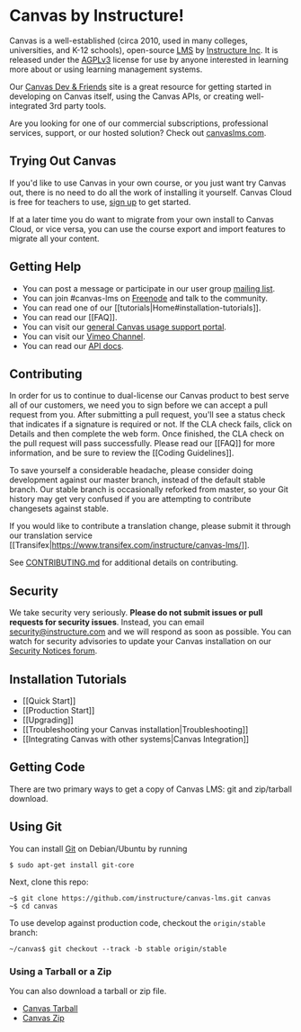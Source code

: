 Canvas by Instructure!
===================

Canvas is a well-established (circa 2010, used in many colleges, universities, and K-12 schools), open-source [LMS](http://en.wikipedia.org/wiki/Learning_management_system) by [Instructure Inc](http://www.canvaslms.com/). It is released under the [AGPLv3](http://www.gnu.org/licenses/agpl.html) license for use by anyone interested in learning more about or using learning management systems.

Our [Canvas Dev & Friends](https://instructure.github.io/) site is a great resource for getting started in developing on Canvas itself, using the Canvas APIs, or creating well-integrated 3rd party tools.

Are you looking for one of our commercial subscriptions, professional services, support, or our hosted solution? Check out [canvaslms.com](https://www.canvaslms.com/).

Trying Out Canvas
-----------------

If you'd like to use Canvas in your own course, or you just want try Canvas out, there is no need to do all the work of installing it yourself. Canvas Cloud is free for teachers to use, [sign up](https://canvas.instructure.com/register) to get started.

If at a later time you do want to migrate from your own install to Canvas Cloud, or vice versa, you can use the course export and import features to migrate all your content.

Getting Help
-----------

 * You can post a message or participate in our user group [mailing list](http://groups.google.com/group/canvas-lms-users).
 * You can join #canvas-lms on [Freenode](http://webchat.freenode.net/?channels=canvas-lms&uio=d4) and talk to the community.
 * You can read one of our [[tutorials|Home#installation-tutorials]].
 * You can read our [[FAQ]].
 * You can visit our [general Canvas usage support portal](http://support.instructure.com/).
 * You can visit our [Vimeo Channel](https://vimeo.com/canvaslms).
 * You can read our [API docs](http://api.instructure.com).

Contributing
-----------

In order for us to continue to dual-license our Canvas product to best serve all of our customers, we need you to sign before we can accept a pull request from you. After submitting a pull request, you'll see a status check that indicates if a signature is required or not. If the CLA check fails, click on Details and then complete the web form. Once finished, the CLA check on the pull request will pass successfully. Please read our [[FAQ]] for more information, and be sure to review the [[Coding Guidelines]].

To save yourself a considerable headache, please consider doing development against our master branch, instead of the default stable branch. Our stable branch is occasionally reforked from master, so your Git history may get very confused if you are attempting to contribute changesets against stable.

If you would like to contribute a translation change, please submit it through our translation service [[Transifex|https://www.transifex.com/instructure/canvas-lms/]].

See [CONTRIBUTING.md](https://github.com/instructure/canvas-lms/blob/stable/CONTRIBUTING.md) for additional details on contributing.

Security
-----------

We take security very seriously. **Please do not submit issues or pull requests for security issues**. Instead, you can email security@instructure.com and we will respond as soon as possible. You can watch for security advisories to update your Canvas installation on our [Security Notices forum][security-notices].

Installation Tutorials
--------

 * [[Quick Start]]
 * [[Production Start]]
 * [[Upgrading]]
 * [[Troubleshooting your Canvas installation|Troubleshooting]]
 * [[Integrating Canvas with other systems|Canvas Integration]]

Getting Code
-----------

There are two primary ways to get a copy of Canvas LMS: git and zip/tarball download.

## Using Git

You can install [Git](http://git-scm.com/) on Debian/Ubuntu by running

```
$ sudo apt-get install git-core
```

Next, clone this repo: 

```
~$ git clone https://github.com/instructure/canvas-lms.git canvas
~$ cd canvas
```

To use develop against production code, checkout the `origin/stable` branch:

```
~/canvas$ git checkout --track -b stable origin/stable
```

### Using a Tarball or a Zip

You can also download a tarball or zip file.
  
   * [Canvas Tarball](http://github.com/instructure/canvas-lms/tarball/stable)
   * [Canvas Zip](http://github.com/instructure/canvas-lms/zipball/stable)

[security-notices]: https://community.canvaslms.com/community/answers/security
